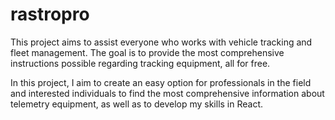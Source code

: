 # rastropro
This project aims to assist everyone who works with vehicle tracking and fleet management. The goal is to provide the most comprehensive instructions possible regarding tracking equipment, all for free.

In this project, I aim to create an easy option for professionals in the field and interested individuals to find the most comprehensive information about telemetry equipment, as well as to develop my skills in React.
